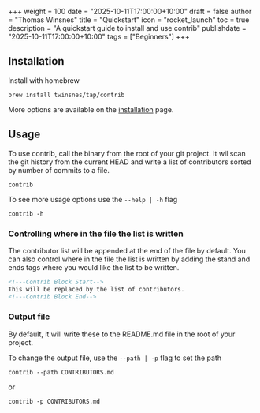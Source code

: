 +++
weight = 100
date = "2025-10-11T17:00:00+10:00"
draft = false
author = "Thomas Winsnes"
title = "Quickstart"
icon = "rocket_launch"
toc = true
description = "A quickstart guide to install and use contrib"
publishdate = "2025-10-11T17:00:00+10:00"
tags = ["Beginners"]
+++
## Installation

Install with homebrew
```shell
brew install twinsnes/tap/contrib
```

More options are available on the [installation](docs/install) page.

## Usage

To use contrib, call the binary from the root of your git project. It wil scan the git history from the current HEAD and write a list of contributors sorted by number of commits to a file.

```shell
contrib
```

To see more usage options use the `--help | -h` flag

```shell
contrib -h
```

### Controlling where in the file the list is written
The contributor list will be appended at the end of the file by default. You can also control where in the file the list is written by adding the stand and ends tags where you would like the list to be written.

```markdown
<!---Contrib Block Start-->
This will be replaced by the list of contributors.
<!---Contrib Block End-->
```


### Output file
By default, it will write these to the README.md file in the root of your project.

To change the output file, use the `--path | -p` flag to set the path

```shell
contrib --path CONTRIBUTORS.md
```

or

```shell
contrib -p CONTRIBUTORS.md
```
